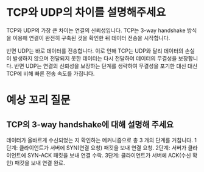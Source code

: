 # TCP와 UDP의 차이를 설명해주세요

TCP와 UDP의 가장 큰 차이는 연결의 신뢰성입니다. TCP는 3-way handshake 방식을 이용해 연결이 완전히 구축된 것을 확인한 뒤 데이터 전송을 시작합니다.

반면 UDP는 바로 데이터를 전송합니다. 이로 인해 TCP는 UDP와 달리 데이터의 손실이 발생하지 않으며 전달되지 못한 데이터는 다시 전달하여 데이터의 무결성을 보장합니다. 반면 UDP는 연결의 신뢰성을 보장하는 단계를 생략하여 무결성을 포기한 대신 대신 TCP에 비해 빠른 전송 속도를 가집니다.

# 예상 꼬리 질문

## TCP의 3-way handshake에 대해 설명해 주세요

데이터가 올바르게 수신되었는 지 확인하는 메커니즘으로 총 3 개의 단계를 거칩니다.
1단계: 클라이언트가 서버에 SYN(연결 요청) 패킷을 보내 연결 요청.
2단계: 서버가 클라이언트에 SYN-ACK 패킷을 보내 연결 수락.
3단계: 클라이언트가 서버에 ACK(수신 확인) 패킷을 보내 연결 완료.
